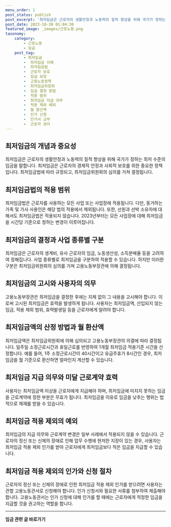 ```yaml
---
menu_order: 1
post_status: publish
post_excerpt: '최저임금은 근로자의 생활안정과 노동력의 질적 향상을 위해 국가가 정하는 최저 수준의 임금을 말합니다. 최저임금은 근로자의 경제적 안정과 사회적 보호를 위한 중요한 정책입니다. 최저임금법에 따라 규정되고, 최저임금위원회의 심의를 거쳐 결정됩니다.'
post_date: 2023-10-30 01:04:30
featured_image: _images/근로노동.png
taxonomy:
    category:
        - 근로노동
        - 임금
    post_tag:
        - 최저임금
        -  최저임금 이해
        -  최저임금법
        -  근로자 보호
        -  임금 보장
        -  고용노동정책
        -  최저임금위원회
        -  임금 결정 방법
        -  적용 범위
        -  최저임금 지급 의무
        -  적용 제외 예외
        -  월 환산액
        -  인가 신청
        -  인가서 교부
        -  근로자 권리
---
```



##   최저임금의 개념과 중요성

최저임금은 근로자의 생활안정과 노동력의 질적 향상을 위해 국가가 정하는 최저 수준의 임금을 말합니다. 최저임금은 근로자의 경제적 안정과 사회적 보호를 위한 중요한 정책입니다. 최저임금법에 따라 규정되고, 최저임금위원회의 심의를 거쳐 결정됩니다.

##   최저임금법의 적용 범위

최저임금법은 근로자를 사용하는 모든 사업 또는 사업장에 적용됩니다. 다만, 동거하는 가족 및 가사 사용인은 해당 법의 적용에서 제외됩니다. 또한, 선원과 선박 소유자에 대해서도 최저임금법은 적용되지 않습니다. 2023년부터는 모든 사업장에 대해 최저임금을 시간당 기준으로 정하는 변경이 이루어집니다.

##   최저임금의 결정과 사업 종류별 구분

최저임금은 근로자의 생계비, 유사 근로자의 임금, 노동생산성, 소득분배율 등을 고려하여 정해집니다. 사업 종류별로 최저임금을 구분하여 적용할 수 있습니다. 하지만 이러한 구분은 최저임금위원회의 심의를 거쳐 고용노동부장관에 의해 결정됩니다.

##   최저임금의 고시와 사용자의 의무

고용노동부장관은 최저임금을 결정한 후에는 지체 없이 그 내용을 고시해야 합니다. 이로써 고시된 최저임금은 효력을 발생하게 됩니다. 사용자는 최저임금액, 산입되지 않는 임금, 적용 제외 범위, 효력발생일 등을 근로자에게 알려야 합니다.

##   최저임금액의 산정 방법과 월 환산액

최저임금액은 최저임금위원회에 의해 심의되고 고용노동부장관의 의결에 따라 결정됩니다. 일주일 소정근로시간과 휴일근로를 반영하여 1개월 최저임금 적용기준 시간을 산정합니다. 예를 들어, 1주 소정근로시간이 40시간이고 유급주휴가 8시간인 경우, 최저임금을 월 기준으로 환산하면 얼마인지 계산할 수 있습니다.

##   최저임금 지급 의무와 미달 근로계약 효력

사용자는 최저임금액 이상을 근로자에게 지급해야 하며, 최저임금에 미치지 못하는 임금을 근로계약에 정한 부분은 무효가 됩니다. 최저임금을 이유로 임금을 낮추는 행위는 법적으로 제재를 받을 수 있습니다.

##   최저임금 적용 제외의 예외

최저임금의 지급 의무와 근로계약 변경은 일부 사례에서 적용되지 않을 수 있습니다. 근로자의 정신 또는 신체의 장애로 인해 업무 수행에 현저한 지장이 있는 경우, 사용자는 최저임금 적용 제외 인가를 받아 근로자에게 최저임금보다 적은 임금을 지급할 수 있습니다.

##   최저임금 적용 제외의 인가와 신청 절차

근로자의 정신 또는 신체의 장애로 인한 최저임금 적용 제외 인가를 받으려면 사용자는 관할 고용노동관서로 신청해야 합니다. 인가 신청서와 필요한 서류를 첨부하여 제출해야 합니다. 고용노동관서는 인가 신청에 대해 인가를 할 때에는 근로자에게 적정한 임금을 지급할 것을 권고하는 역할을 합니다.

<!-- wp:separator -->
<hr class="wp-block-separator has-alpha-channel-opacity"/>
<!-- /wp:separator -->

<!-- wp:group {"backgroundColor":"base","layout":{"type":"constrained"}} -->
<div class="wp-block-group has-base-background-color has-background"><!-- wp:paragraph {"align":"center","fontSize":"medium"} -->
<p class="has-text-align-center has-large-font-size"><strong>임금 관련 글 바로가기</strong></p>
<!-- /wp:paragraph -->


<!-- wp:latest-posts
{"categories":[{"id":11225,"count":19,"description":"","link":"https://uknowlaw.com/category/%ec%9e%84%ea%b8%88/","name":"임금","slug":"임금","taxonomy":"category","parent":0,"meta":[],"_links":{"self":[{"href":"https://uknowlaw.com/wp-json/wp/v2/categories/11225"}],"collection":[{"href":"https://uknowlaw.com/wp-json/wp/v2/categories"}],"about":[{"href":"https://uknowlaw.com/wp-json/wp/v2/taxonomies/category"}],"wp:post_type":[{"href":"https://uknowlaw.com/wp-json/wp/v2/posts?categories=11225"}],"curies":[{"name":"wp","href":"https://api.w.org/{rel}","templated":true}]}}],"postsToShow":100,"excerptLength":28,"postLayout":"grid","columns":2,"featuredImageAlign":"left","featuredImageSizeSlug":"large","fontSize":18px} /--></div>
<!-- /wp:group -->